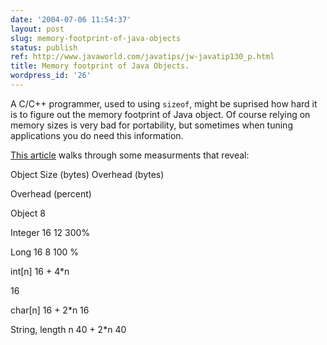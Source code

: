```yaml
---
date: '2004-07-06 11:54:37'
layout: post
slug: memory-footprint-of-java-objects
status: publish
ref: http://www.javaworld.com/javatips/jw-javatip130_p.html
title: Memory footprint of Java Objects.
wordpress_id: '26'
---
```


A C/C++ programmer, used to using `sizeof`,  might be suprised how hard it is to figure out the memory footprint of Java object.  Of course relying on memory sizes is very bad for portability, but sometimes when tuning applications you do need this information.


[This article](http://www.javaworld.com/javatips/jw-javatip130_p.html) walks through some measurments that reveal:


Object
Size (bytes)
Overhead (bytes)

Overhead (percent)


Object
 8


Integer
16
12
 300%


Long
16
8
 100 %


int[n]
16 + 4*n

16


char[n]
16 + 2*n
16


String, length n
40 + 2*n
40


